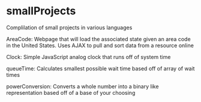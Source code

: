 # smallProjects

Complilation of small projects in various languages

AreaCode: Webpage that will load the associated state given an area code in the United States. Uses AJAX to pull and sort data from a resource online

Clock: Simple JavaScript analog clock that runs off of system time

queueTime: Calculates smallest possible wait time based off of array of wait times

powerConversion: Converts a whole number into a binary like representation based off of a base of your choosing
